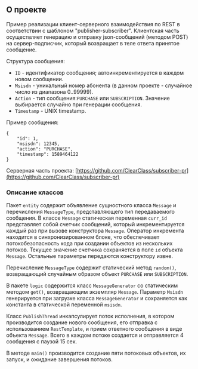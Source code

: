 ## О проекте

Пример реализации клиент-серверного взаимодействия по REST в соответствии с шаблоном "publisher-subscriber". Клиентская часть осуществляет генерацию и отправку json-сообщений (методом POST) на сервер-подписчик, который возвращает в теле ответа принятое сообщение.

Структура сообщения:

* `ID` - идентификатор сообщения; автоинкрементируется в каждом новом сообщении.
* `Msisdn` - уникальный номер абонента (в данном проекте - случайное число из диапазона 0..99999).
* `Action` - тип сообщения:`PURCHASE` или `SUBSCRIPTION`. Значение выбирается случайно при генерации сообщения.
* `Timestamp` - UNIX timestamp.

Пример сообщения:

    {
        "id": 1,
        "msisdn": 12345,
        "action": "PURCHASE",
        "timestamp": 1589464122
    }
    
Серверная часть проекта: [https://github.com/ClearClass/subscriber-pr](https://github.com/ClearClass/subscriber-pr)

### Описание классов

Пакет `entity` содержит объявление сущностного класса `Message` и перечисления `MessageType`, представляющего тип передаваемого сообщения. В классе `Message` статическая переменная `curr_id` представляет собой счетчик сообщений, который инкрементируется каждый раз при вызове конструктора `Message`. Оператор инкремента находится в синхронизированном блоке, что обеспечивает потокобезопасность кода при создании объектов из нескольких потоков. Текущее значение счетчика сохраняется в поле `id` объекта `Message`. Остальные параметры передаются конструктору извне.

Перечисление `MessageType` содержит статический метод `random()`, возвращающий случайным образом объект `PURCHASE` или `SUBSCRIPTION`.

В пакете `logic` содержится класс `MessageGenerator` со статическим методом `get()`, возвращающим экземпляр `Message`. Параметр `Msisdn` генерируется при загрузке класса `MessageGenerator` и сохраняется как константа в статической переменной `msisdn`.

Класс `PublishThread` инкапсулирует поток исполнения, в котором производится создание нового сообщения, его отправка с использованием `RestTemplate`, и прием ответного сообщения в виде объекта `Message`. Всего в каждом потоке создается и отправляется 4 сообщения с паузой 15 сек.

В методе `main()` производится создание пяти потоковых объектов, их запуск, и ожидание завершения потоков.
